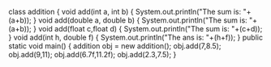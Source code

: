 class addition
{
    void add(int a, int b)
    {
        System.out.println("The sum is: "+(a+b));
    }
    void add(double a, double b)
    {
        System.out.println("The sum is: "+(a+b));
    }
    void add(float c,float d)
    {
        System.out.println("The sum is: "+(c+d));
    }
    void add(int h, double f)
    {
        System.out.println("The ans is: "+(h+f));
    }
    public static void main()
    {
        addition obj = new addition();
        obj.add(7,8.5);
        obj.add(9,11);
        obj.add(6.7f,11.2f);
        obj.add(2.3,7.5);
    }
